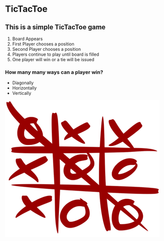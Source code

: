 # TicTacToe
## This is a simple TicTacToe game

1. Board Appears
1. First Player chooses a position
1. Second Player chooses a position
1. Players continue to play until board is filled
1. One player will win or a tie will be issued

### How many many ways can a player win?

* Diagonally
* Horizontally
* Vertically


![TicTacToe](https://github.com/kristenboyd/TicTacToe/blob/master/game2.png)




